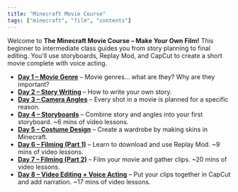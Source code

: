```yaml
---
title: "Minecraft Movie Course"
tags: ["minecraft", "film", "contents"]
---
```


Welcome to **The Minecraft Movie Course – Make Your Own Film!** This beginner to intermediate class guides you from story planning to final editing. You'll use storyboards, Replay Mod, and CapCut to create a short movie complete with voice acting.

* [**Day 1 – Movie Genre**](./minecraft_movie_course/Day-1/00_movie_genre) – Movie genres... what are they? Why are they important?
* [**Day 2 – Story Writing**](./minecraft_movie_course/Day-2/00_story_writing) – How to write your own story.
* [**Day 3 – Camera Angles**](./minecraft_movie_course/Day-3/00_camera_angles) – Every shot in a movie is planned for a specific reason.
* [**Day 4 – Storyboards**](./minecraft_movie_course/Day-4/00_storyboards) – Combine story and angles into your first storyboard. ~6 mins of video lessons.
* [**Day 5 – Costume Design**](./minecraft_movie_course/Day-5/00_costume_design) – Create a wardrobe by making skins in Minecraft.
* [**Day 6 – Filming (Part 1)**](./minecraft_movie_course/Day-6/00_filming_part1) – Learn to download and use Replay Mod. ~9 mins of video lessons.
* [**Day 7 – Filming (Part 2)**](./minecraft_movie_course/Day-7/00_filming_part2) – Film your movie and gather clips. ~20 mins of video lessons.
* [**Day 8 – Video Editing + Voice Acting**](./minecraft_movie_course/Day-8/00_video_editing_voice_acting) – Put your clips together in CapCut and add narration. ~17 mins of video lessons.
